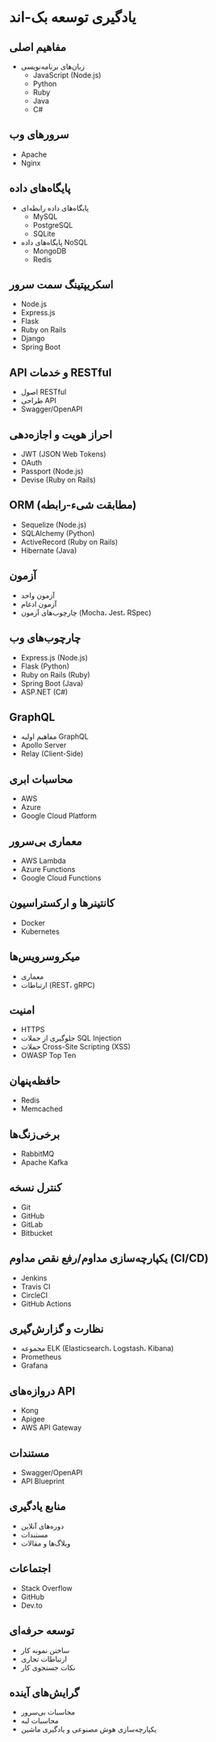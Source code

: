 # یادگیری توسعه بک-اند

## مفاهیم اصلی
- زبان‌های برنامه‌نویسی
  - JavaScript (Node.js)
  - Python
  - Ruby
  - Java
  - C#

## سرورهای وب
- Apache
- Nginx

## پایگاه‌های داده
- پایگاه‌های داده رابطه‌ای
  - MySQL
  - PostgreSQL
  - SQLite
- پایگاه‌های داده NoSQL
  - MongoDB
  - Redis

## اسکریپتینگ سمت سرور
- Node.js
- Express.js
- Flask
- Ruby on Rails
- Django
- Spring Boot

## API و خدمات RESTful
- اصول RESTful
- طراحی API
- Swagger/OpenAPI

## احراز هویت و اجازه‌دهی
- JWT (JSON Web Tokens)
- OAuth
- Passport (Node.js)
- Devise (Ruby on Rails)

## ORM (مطابقت شیء-رابطه)
- Sequelize (Node.js)
- SQLAlchemy (Python)
- ActiveRecord (Ruby on Rails)
- Hibernate (Java)

## آزمون
- آزمون واحد
- آزمون ادغام
- چارچوب‌های آزمون (Mocha، Jest، RSpec)

## چارچوب‌های وب
- Express.js (Node.js)
- Flask (Python)
- Ruby on Rails (Ruby)
- Spring Boot (Java)
- ASP.NET (C#)

## GraphQL
- مفاهیم اولیه GraphQL
- Apollo Server
- Relay (Client-Side)

## محاسبات ابری
- AWS
- Azure
- Google Cloud Platform

## معماری بی‌سرور
- AWS Lambda
- Azure Functions
- Google Cloud Functions

## کانتینرها و ارکستراسیون
- Docker
- Kubernetes

## میکروسرویس‌ها
- معماری
- ارتباطات (REST، gRPC)

## امنیت
- HTTPS
- جلوگیری از حملات SQL Injection
- حملات Cross-Site Scripting (XSS)
- OWASP Top Ten

## حافظه‌پنهان
- Redis
- Memcached

## برخی‌زنگ‌ها
- RabbitMQ
- Apache Kafka

## کنترل نسخه
- Git
- GitHub
- GitLab
- Bitbucket

## یکپارچه‌سازی مداوم/رفع نقص مداوم (CI/CD)
- Jenkins
- Travis CI
- CircleCI
- GitHub Actions

## نظارت و گزارش‌گیری
- مجموعه ELK (Elasticsearch، Logstash، Kibana)
- Prometheus
- Grafana

## دروازه‌های API
- Kong
- Apigee
- AWS API Gateway

## مستندات
- Swagger/OpenAPI
- API Blueprint

## منابع یادگیری
- دوره‌های آنلاین
- مستندات
- وبلاگ‌ها و مقالات

## اجتماعات
- Stack Overflow
- GitHub
- Dev.to

## توسعه حرفه‌ای
- ساختن نمونه کار
- ارتباطات تجاری
- نکات جستجوی کار

## گرایش‌های آینده
- محاسبات بی‌سرور
- محاسبات لبه
- یکپارچه‌سازی هوش مصنوعی و یادگیری ماشین